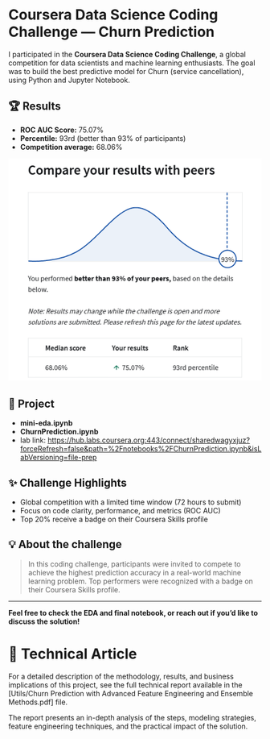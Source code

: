 # Coursera Data Science Coding Challenge — Churn Prediction

I participated in the **Coursera Data Science Coding Challenge**, a global competition for data scientists and machine learning enthusiasts. The goal was to build the best predictive model for Churn (service cancellation), using Python and Jupyter Notebook.

## 🏆 Results

- **ROC AUC Score:** 75.07%
- **Percentile:** 93rd (better than 93% of participants)
- **Competition average:** 68.06%

![Results](Utils/Captura%20de%20tela%202025-06-17%20025705.png)

## 📂 Project

- **mini-eda.ipynb** 
- **ChurnPrediction.ipynb**
-  lab link: https://hub.labs.coursera.org:443/connect/sharedwagyxjuz?forceRefresh=false&path=%2Fnotebooks%2FChurnPrediction.ipynb&isLabVersioning=file-prep

## ✨ Challenge Highlights

- Global competition with a limited time window (72 hours to submit)
- Focus on code clarity, performance, and metrics (ROC AUC)
- Top 20% receive a badge on their Coursera Skills profile

## 💡 About the challenge

> In this coding challenge, participants were invited to compete to achieve the highest prediction accuracy in a real-world machine learning problem. Top performers were recognized with a badge on their Coursera Skills profile.

---

**Feel free to check the EDA and final notebook, or reach out if you’d like to discuss the solution!**

# 📄 Technical Article
For a detailed description of the methodology, results, and business implications of this project, see the full technical report available in the [Utils/Churn Prediction with Advanced Feature Engineering and Ensemble Methods.pdf] file.

The report presents an in-depth analysis of the steps, modeling strategies, feature engineering techniques, and the practical impact of the solution.
